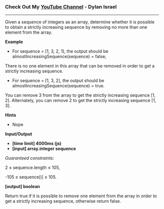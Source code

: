 ### Check Out My [YouTube Channel](https://www.YouTube.com/CodingTutorials360) - Dylan Israel

---
Given a sequence of integers as an array, determine whether it is possible to obtain a strictly increasing sequence by removing no more than one element from the array.

**Example**

- For sequence = [1, 3, 2, 1], the output should be
almostIncreasingSequence(sequence) = false;

There is no one element in this array that can be removed in order to get a strictly increasing sequence.

- For sequence = [1, 3, 2], the output should be
almostIncreasingSequence(sequence) = true.

You can remove 3 from the array to get the strictly increasing sequence [1, 2]. Alternately, you can remove 2 to get the strictly increasing sequence [1, 3].

**Hints**
-   Nope

**Input/Output**

- **[time limit] 4000ms (js)**
- **[input] array.integer sequence**

*Guaranteed constraints:*

2 ≤ sequence.length ≤ 105,

-105 ≤ sequence[i] ≤ 105.

**[output] boolean**

Return true if it is possible to remove one element from the array in order to get a strictly increasing sequence, otherwise return false.
